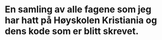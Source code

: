 # En samling av alle fagene som jeg har hatt på Høyskolen Kristiania og dens kode som er blitt skrevet.
